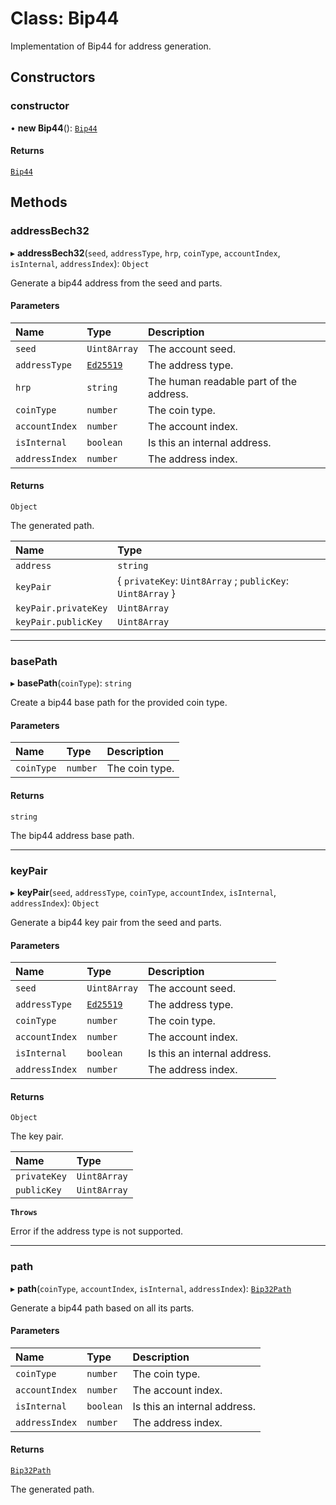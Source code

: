 # Class: Bip44

Implementation of Bip44 for address generation.

## Constructors

### constructor

• **new Bip44**(): [`Bip44`](Bip44.md)

#### Returns

[`Bip44`](Bip44.md)

## Methods

### addressBech32

▸ **addressBech32**(`seed`, `addressType`, `hrp`, `coinType`, `accountIndex`, `isInternal`, `addressIndex`): `Object`

Generate a bip44 address from the seed and parts.

#### Parameters

| Name | Type | Description |
| :------ | :------ | :------ |
| `seed` | `Uint8Array` | The account seed. |
| `addressType` | [`Ed25519`](../enums/AddressType.md#ed25519) | The address type. |
| `hrp` | `string` | The human readable part of the address. |
| `coinType` | `number` | The coin type. |
| `accountIndex` | `number` | The account index. |
| `isInternal` | `boolean` | Is this an internal address. |
| `addressIndex` | `number` | The address index. |

#### Returns

`Object`

The generated path.

| Name | Type |
| :------ | :------ |
| `address` | `string` |
| `keyPair` | \{ `privateKey`: `Uint8Array` ; `publicKey`: `Uint8Array`  } |
| `keyPair.privateKey` | `Uint8Array` |
| `keyPair.publicKey` | `Uint8Array` |

___

### basePath

▸ **basePath**(`coinType`): `string`

Create a bip44 base path for the provided coin type.

#### Parameters

| Name | Type | Description |
| :------ | :------ | :------ |
| `coinType` | `number` | The coin type. |

#### Returns

`string`

The bip44 address base path.

___

### keyPair

▸ **keyPair**(`seed`, `addressType`, `coinType`, `accountIndex`, `isInternal`, `addressIndex`): `Object`

Generate a bip44 key pair from the seed and parts.

#### Parameters

| Name | Type | Description |
| :------ | :------ | :------ |
| `seed` | `Uint8Array` | The account seed. |
| `addressType` | [`Ed25519`](../enums/AddressType.md#ed25519) | The address type. |
| `coinType` | `number` | The coin type. |
| `accountIndex` | `number` | The account index. |
| `isInternal` | `boolean` | Is this an internal address. |
| `addressIndex` | `number` | The address index. |

#### Returns

`Object`

The key pair.

| Name | Type |
| :------ | :------ |
| `privateKey` | `Uint8Array` |
| `publicKey` | `Uint8Array` |

**`Throws`**

Error if the address type is not supported.

___

### path

▸ **path**(`coinType`, `accountIndex`, `isInternal`, `addressIndex`): [`Bip32Path`](Bip32Path.md)

Generate a bip44 path based on all its parts.

#### Parameters

| Name | Type | Description |
| :------ | :------ | :------ |
| `coinType` | `number` | The coin type. |
| `accountIndex` | `number` | The account index. |
| `isInternal` | `boolean` | Is this an internal address. |
| `addressIndex` | `number` | The address index. |

#### Returns

[`Bip32Path`](Bip32Path.md)

The generated path.
